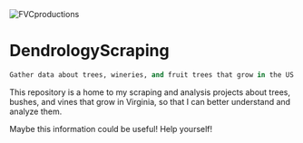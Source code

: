 <img src="http://dendro.cnre.vt.edu/dendrology/images/Liriodendron%20tulipifera/fall.jpg" title="FVCproductions" alt="FVCproductions">

# DendrologyScraping

```python
Gather data about trees, wineries, and fruit trees that grow in the US. 
```

This repository is a home to my scraping and analysis projects about trees, bushes, and vines that grow in Virginia, so that I can better understand and analyze them. 

Maybe this information could be useful! Help yourself!